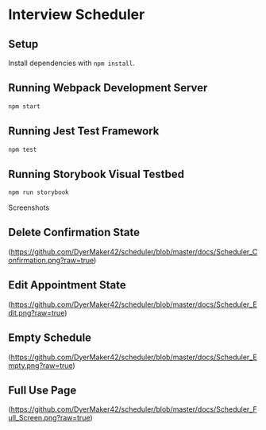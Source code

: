 # Interview Scheduler

## Setup

Install dependencies with `npm install`.

## Running Webpack Development Server

```sh
npm start
```

## Running Jest Test Framework

```sh
npm test
```

## Running Storybook Visual Testbed

```sh
npm run storybook
```

Screenshots

## Delete Confirmation State
(https://github.com/DyerMaker42/scheduler/blob/master/docs/Scheduler_Confirmation.png?raw=true)

## Edit Appointment State
(https://github.com/DyerMaker42/scheduler/blob/master/docs/Scheduler_Edit.png?raw=true)

## Empty Schedule 
(https://github.com/DyerMaker42/scheduler/blob/master/docs/Scheduler_Empty.png?raw=true)
## Full Use Page
(https://github.com/DyerMaker42/scheduler/blob/master/docs/Scheduler_Full_Screen.png?raw=true)